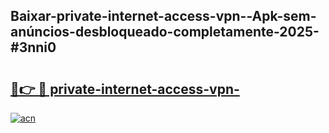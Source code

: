 ## Baixar-private-internet-access-vpn--Apk-sem-anúncios-desbloqueado-completamente-2025-#3nni0

# <h2><a href="https://ainizakaria.my?title=private-internet-access-vpn-&ref=20M">🔗👉 🔴 private-internet-access-vpn-</a></h2>

[![acn](https://github.com/user-attachments/assets/0f9c940e-d8b0-45ae-aac7-cd30a18b3e1c)](https://ainizakaria.my?title=private-internet-access-vpn-&ref=20M)

